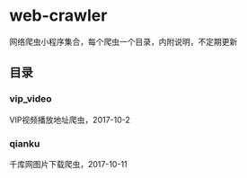 # web-crawler
网络爬虫小程序集合，每个爬虫一个目录，内附说明，不定期更新

## 目录
### vip_video
VIP视频播放地址爬虫，2017-10-2

### qianku
千库网图片下载爬虫，2017-10-11
